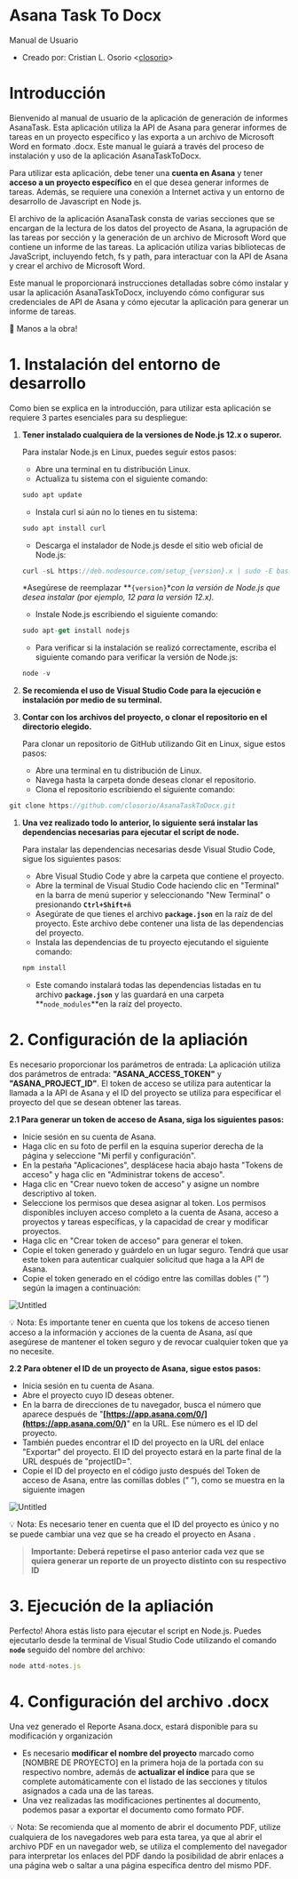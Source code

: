 # Asana Task To Docx

Manual de Usuario

- Creado por: Cristian L. Osorio <[closorio](https://github.com/closorio)>

# Introducción

Bienvenido al manual de usuario de la aplicación de generación de informes AsanaTask. Esta aplicación utiliza la API de Asana para generar informes de tareas en un proyecto específico y las exporta a un archivo de Microsoft Word en formato .docx. Este manual le guiará a través del proceso de instalación y uso de la aplicación AsanaTaskToDocx.

Para utilizar esta aplicación, debe tener una **cuenta en Asana** y tener **acceso a un proyecto específico** en el que desea generar informes de tareas. Además, se requiere una conexión a Internet activa y un entorno de desarrollo de Javascript en Node js.

El archivo de la aplicación AsanaTask consta de varias secciones que se encargan de la lectura de los datos del proyecto de Asana, la agrupación de las tareas por sección y la generación de un archivo de Microsoft Word que contiene un informe de las tareas. La aplicación utiliza varias bibliotecas de JavaScript, incluyendo fetch, fs y path, para interactuar con la API de Asana y crear el archivo de Microsoft Word.

Este manual le proporcionará instrucciones detalladas sobre cómo instalar y usar la aplicación AsanaTaskToDocx, incluyendo cómo configurar sus credenciales de API de Asana y cómo ejecutar la aplicación para generar un informe de tareas.

👷 Manos a la obra!

# 1. Instalación del entorno de desarrollo

Como bien se explica en la introducción, para utilizar esta aplicación se requiere 3  partes esenciales para su despliegue:

1. **Tener instalado cualquiera de la versiones de Node.js 12.x o superor.**
    
    Para instalar Node.js en Linux, puedes seguir estos pasos:
    
    - Abre una terminal en tu distribución Linux.
    - Actualiza tu sistema con el siguiente comando:
    
    ```jsx
    sudo apt update
    ```
    
    - Instala curl si aún no lo tienes en tu sistema:
    
    ```jsx
    sudo apt install curl
    ```
    
    - Descarga el instalador de Node.js desde el sitio web oficial de Node.js:
    
    ```jsx
    curl -sL https://deb.nodesource.com/setup_{version}.x | sudo -E bash -
    ```
    
     *Asegúrese de reemplazar **`{version}`**con la versión de Node.js que desea instalar (por ejemplo, 12 para la versión 12.x).*
    
    - Instale Node.js escribiendo el siguiente comando:
    
    ```jsx
    sudo apt-get install nodejs
    ```
    
    - Para verificar si la instalación se realizó correctamente, escriba el siguiente comando para verificar la versión de Node.js:
    
    ```jsx
    node -v
    ```
    

1. **Se recomienda el uso de Visual Studio Code para la ejecución e instalación por medio de su terminal.**

1. **Contar con los archivos del proyecto, o clonar el repositorio en el directorio elegido.**
    
    Para clonar un repositorio de GitHub utilizando Git en Linux, sigue estos pasos:
    
    - Abre una terminal en tu distribución de Linux.
    - Navega hasta la carpeta donde deseas clonar el repositorio.
    - Clona el repositorio escribiendo el siguiente comando:

```jsx
git clone https://github.com/closorio/AsanaTaskToDocx.git
```

1. **Una vez realizado todo lo anterior, lo siguiente será instalar las dependencias necesarias para ejecutar el script de node.**
    
    Para instalar las dependencias necesarias desde Visual Studio Code, sigue los siguientes pasos:
    
    - Abre Visual Studio Code y abre la carpeta que contiene el proyecto.
    - Abre la terminal de Visual Studio Code haciendo clic en "Terminal" en la barra de menú superior y seleccionando "New Terminal" o presionando **`Ctrl+Shift+ñ`**
    - Asegúrate de que tienes el archivo **`package.json`** en la raíz de del proyecto. Este archivo debe contener una lista de las dependencias del proyecto.
    - Instala las dependencias de tu proyecto ejecutando el siguiente comando:
    
    ```jsx
    npm install
    ```
    
    - Este comando instalará todas las dependencias listadas en tu archivo **`package.json`**
     y las guardará en una carpeta **`node_modules`**en la raíz del proyecto.

# 2. Configuración de la apliación

Es necesario proporcionar los parámetros de entrada: La aplicación utiliza dos parámetros de entrada: **"ASANA_ACCESS_TOKEN"** y **"ASANA_PROJECT_ID"**. El token de acceso se utiliza para autenticar la llamada a la API de Asana y el ID del proyecto se utiliza para especificar el proyecto del que se desean obtener las tareas.

**2.1 Para generar un token de acceso de Asana, siga los siguientes pasos:**

- Inicie sesión en su cuenta de Asana.
- Haga clic en su foto de perfil en la esquina superior derecha de la página y seleccione "Mi perfil y configuración".
- En la pestaña "Aplicaciones", desplácese hacia abajo hasta "Tokens de acceso" y haga clic en "Administrar tokens de acceso".
- Haga clic en "Crear nuevo token de acceso" y asigne un nombre descriptivo al token.
- Seleccione los permisos que desea asignar al token. Los permisos disponibles incluyen acceso completo a la cuenta de Asana, acceso a proyectos y tareas específicas, y la capacidad de crear y modificar proyectos.
- Haga clic en "Crear token de acceso" para generar el token.
- Copie el token generado y guárdelo en un lugar seguro. Tendrá que usar este token para autenticar cualquier solicitud que haga a la API de Asana.
- Copie el token generado en el código entre las comillas dobles (” ”) según la imagen a continuación:

![Untitled](Asana%20Task%20To%20Docx%2004c0987cbe2c44789cd61bf4a7baa054/Untitled.png)

<aside>
💡 Nota: Es importante tener en cuenta que los tokens de acceso tienen acceso a la información y acciones de la cuenta de Asana, así que asegúrese de mantener el token seguro y de revocar cualquier token que ya no necesite.

</aside>

**2.2 Para obtener el ID de un proyecto de Asana, sigue estos pasos:**

- Inicia sesión en tu cuenta de Asana.
- Abre el proyecto cuyo ID deseas obtener.
- En la barra de direcciones de tu navegador, busca el número que aparece después de "**[https://app.asana.com/0/](https://app.asana.com/0/)**" en la URL. Ese número es el ID del proyecto.
- También puedes encontrar el ID del proyecto en la URL del enlace "Exportar" del proyecto. El ID del proyecto estará en la parte final de la URL después de "projectID=".
- Copie el ID del proyecto en el código justo después del Token de acceso de Asana, entre las comillas dobles (” ”), como se muestra en la siguiente imagen

![Untitled](Asana%20Task%20To%20Docx%2004c0987cbe2c44789cd61bf4a7baa054/Untitled%201.png)

<aside>
💡 Nota: Es necesario tener en cuenta que el ID del proyecto es único y no se puede cambiar una vez que se ha creado el proyecto en Asana .

</aside>

> **Importante: Deberá repetirse el paso anterior cada vez que se quiera generar un reporte de un proyecto distinto con su respectivo ID**
> 

# 3. Ejecución de la apliación

Perfecto! Ahora estás listo para ejecutar el script en Node.js. Puedes ejecutarlo desde la terminal de Visual Studio Code utilizando el comando **`node`** seguido del nombre del archivo:

```jsx
node attd-notes.js
```

# 4. Configuración del archivo .docx

Una vez generado el Reporte Asana.docx, estará disponible para su modificación y organización

- Es necesario **modificar el nombre del proyecto** marcado como [NOMBRE DE PROYECTO] en la primera hoja de la portada con su respectivo nombre, además de **actualizar el índice** para que se complete automáticamente con el listado de las secciones y títulos asignados a cada una de las tareas.
- Una vez realizadas las modificaciones pertinentes al documento, podemos pasar a exportar el documento como formato PDF.

<aside>
💡 Nota: Se recomienda que al momento de abrir el documento PDF, utilize cualquiera de los navegadores web para esta tarea, ya que al abrir el archivo PDF en un navegador web, se utiliza el complemento del navegador para interpretar los enlaces del PDF dando la posibilidad de abrir enlaces a una página web o saltar a una página específica dentro del mismo PDF.

</aside>